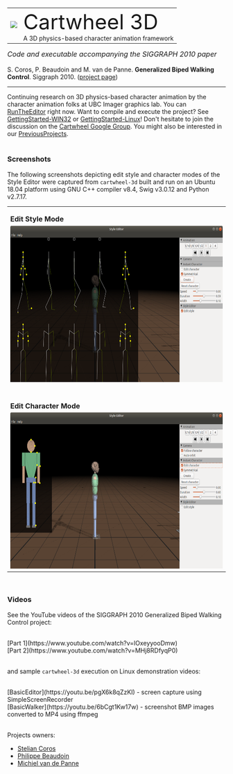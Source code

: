 <!-- allowed_elements ["<div>", "<img>", "<br>", "<table>", "<tr>", "<td>", "<font>", "<i>", "<b>"] -->
 <table border="0" valign="MIDDLE">
  <tr>
   <td>
    <img src="./web/vitruvian-man.jpg" />
   </td>
   <td>
    <font size="8">Cartwheel 3D</font><br>
    A 3D physics-based character animation framework
   </td>
  </tr>
 </table>

 <font size="3"><i>Code and executable accompanying the SIGGRAPH 2010 paper</i></font><br /><br>
S. Coros, P. Beaudoin and M. van de Panne. <b>Generalized Biped Walking Control</b>. Siggraph 2010. ([project page](http://cs.ubc.ca/~van/papers/2010-TOG-gbwc/index.html))

---

Continuing research on 3D physics-based character animation by the character animation folks at UBC Imager graphics lab. You can [RunTheEditor](./wiki/RunTheEditor.md) right now. Want to compile and execute the project? See [GettingStarted-WIN32](./wiki/GettingStarted-WIN32.md) or [GettingStarted-Linux](./wiki/GettingStarted-Linux.md)! Don't hesitate to join the discussion on the [Cartwheel Google Group](https://groups.google.com/g/cartwheel-3d?pli=1). You might also be interested in our [PreviousProjects](./wiki/PreviousProjects.md).<br><br>

### Screenshots ###

The following screenshots depicting edit style and character modes of the Style Editor were captured from `cartwheel-3d` built and run on an Ubuntu 18.04 platform using GNU C++ compiler v8.4, Swig v3.0.12 and Python v2.7.17.

 <div margin="0px" align="left">
  <table border="0" valign="MIDDLE">
   <tr>
    <td>
     <br><font size="3"><b>Edit Style Mode</b></font>
    </td>
   </tr>
   <tr>
    <td>
     <img src="./web/editStyleModeScreenshot.png" width="640" height="360" alt="Cartwheel-3d Edit Style Mode Screenshot"/>
    </td>
   </tr>
   <tr>
    <td>
     <br><font size="3"><b><br>Edit Character Mode</b></font>
    </td>
   </tr>
   <tr>
    <td>
     <img src="./web/editCharacterModeScreenshot.png" width="640" height="360" alt="Cartwheel-3d Edit Character Mode Screenshot"/>
    </td>
   </tr>
  </table>
 </div><br>

### Videos ###

See the YouTube videos of the SIGGRAPH 2010 Generalized Biped Walking Control project:

 <div margin="0px" align="left"><br>
 [Part 1](https://www.youtube.com/watch?v=lOxeyyooDmw)<br>
 [Part 2](https://www.youtube.com/watch?v=MHj8RDfyqP0)
 </div><br>

and sample `cartwheel-3d` execution on Linux demonstration videos:

 <div margin="0px" align="left"><br>
 [BasicEditor](https://youtu.be/pgX6k8qZzKI) - screen capture using SimpleScreenRecorder<br>
 [BasicWalker](https://youtu.be/6bCgt1Kw17w) - screenshot BMP images converted to MP4 using ffmpeg
 </div><br>

Projects owners:

 * [Stelian Coros](http://crl.ethz.ch/people/coros/index.html)
 * [Philippe Beaudoin](https://scholar.google.ca/citations?user=SUbqiqwAAAAJ&hl=en)
 * [Michiel van de Panne](http://cs.ubc.ca/~van)
